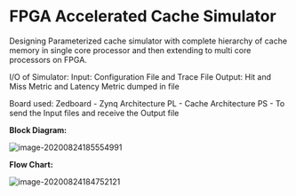 # FPGA Accelerated Cache Simulator
Designing Parameterized cache simulator with complete hierarchy of cache memory in single core processor and then extending to multi core processors on FPGA.

I/O of Simulator:
Input: Configuration File and Trace File
Output: Hit and Miss Metric and Latency Metric dumped in file

Board used: Zedboard - Zynq Architecture 
PL - Cache Architecture
PS - To send the Input files and receive the Output file



**Block Diagram:**

![image-20200824185554991](/home/shivani/.config/Typora/typora-user-images/image-20200824185554991.png)



**Flow Chart:**

![image-20200824184752121](/home/shivani/.config/Typora/typora-user-images/image-20200824184752121.png)

